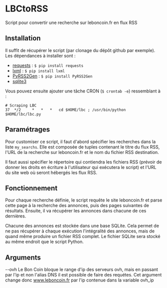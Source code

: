 LBCtoRSS
========

Script pour convertir une recherche sur leboncoin.fr en flux RSS

Installation
------------
Il suffit de récupérer le script (par clonage du dépôt github par exemple).
Les dépendances à installer sont :
 * [requests](http://docs.python-requests.org/en/latest/) : `$ pip install requests`
 * [lxml](http://lxml.de/) : `$ pip install lxml`
 * [PyRSS2Gen](http://www.dalkescientific.com/Python/PyRSS2Gen.html) : `$ pip install PyRSS2Gen`
 * [sqlite3](https://pysqlite.readthedocs.org/en/latest/sqlite3.html)
   
Vous pouvez ensuite ajouter une tâche CRON (`$ crontab -e`) ressemblant à :
    
    # Scraping LBC
    37  */2     *   *   *   cd $HOME/lbc ; /usr/bin/python $HOME/lbc/lbc.py


Paramétrages
------------
Pour customiser ce script, il faut d'abord spécifier les recherches dans
la liste `my_searchs`. Elle est composée de tuples contenant le titre du
flux RSS, l'URL de la recherche sur leboncoin.fr et le nom du fichier RSS
destination.

Il faut aussi spécifier le répertoire qui contiendra les fichiers RSS (prévoir
de donner les droits en écriture à l'utilisateur qui exécutera le script) et 
l'URL du site web où seront hébergés les flux RSS.

Fonctionnement
--------------
Pour chaque recherche définie, le script requête le site leboncoin.fr et parse
cette page à la recherche des annonces, puis des pages suivantes de résultats.
Ensuite, il va récupérer les annonces dans chacune de ces dernières.

Chacune des annonces est stockée dans une base SQLite. Cela permet de ne pas
récupérer à chaque exécution l'intégralité des annonces, mais de quand même produire
un fichier RSS complet. Le fichier SQLite sera stocké au même endroit que le script 
Python.

Arguments
--------------
--ovh
    Le Bon Coin bloque le range d'ip des serveurs ovh, mais en passant par l'ip et non
    l'alias DNS il est possible de faire des requétes.
    Cet argument change donc www.leboncoin.fr par l'ip contenue dans la variable ovh_ip
